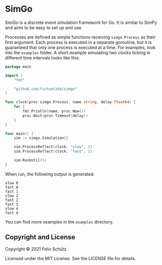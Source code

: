 # SimGo

SimGo is a discrete event simulation framework for Go.
It is similar to SimPy and aims to be easy to set up and use.

Processes are defined as simple functions receiving `simgo.Process` as their first
argument.
Each process is executed in a separate goroutine, but it is guaranteed that only
one process is executed at a time.
For examples, look into the `examples` folder.
A short example simulating two clocks ticking in different time intervals looks like
this:

```go
package main

import (
    "fmt"

    "github.com/fschuetz04/simgo"
)

func clock(proc simgo.Process, name string, delay float64) {
    for {
        fmt.Println(name, proc.Now())
        proc.Wait(proc.Timeout(delay))
    }
}

func main() {
    sim := simgo.Simulation{}

    sim.ProcessReflect(clock, "slow", 2)
    sim.ProcessReflect(clock, "fast", 1)

    sim.RunUntil(5)
}
```

When run, the following output is generated:

```text
slow 0
fast 0
fast 1
slow 2
fast 2
fast 3
slow 4
fast 4
```

You can find more examples in the `examples` directory.

## Copyright and License

Copyright © 2021 Felix Schütz.

Licensed under the MIT License.
See the LICENSE file for details.
